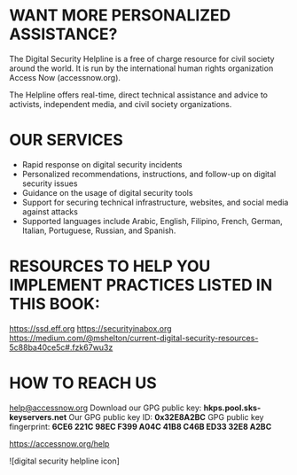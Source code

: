 # WANT MORE PERSONALIZED ASSISTANCE?

The Digital Security Helpline is a free of charge resource for civil society around the world. It is run by the international human rights organization Access Now (accessnow.org).

The Helpline offers real-time, direct technical assistance and advice to activists, independent media, and civil society organizations.

# OUR SERVICES
-	Rapid response on digital security incidents
-	Personalized recommendations, instructions, and follow-up on digital security issues 
-	Guidance on the usage of digital security tools
-	 Support for securing technical infrastructure, websites, and social media against attacks
-	 Supported languages include Arabic, English, Filipino, French, German, Italian, Portuguese, Russian, and Spanish.

# RESOURCES TO HELP YOU IMPLEMENT PRACTICES LISTED IN THIS BOOK:
https://ssd.eff.org
https://securityinabox.org
https://medium.com/@mshelton/current-digital-security-resources-5c88ba40ce5c#.fzk67wu3z

# HOW TO REACH US
help@accessnow.org
Download our GPG public key: **hkps.pool.sks-keyservers.net**
Our GPG public key ID: **0x32E8A2BC**
GPG public key fingerprint: **6CE6 221C 98EC F399 A04C 41B8 C46B ED33 32E8 A2BC**

https://accessnow.org/help

![digital security helpline icon]

